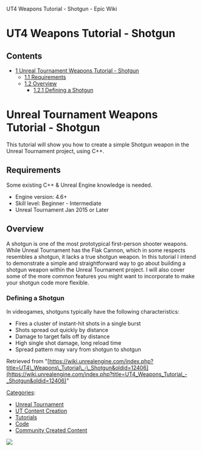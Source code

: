 UT4 Weapons Tutorial - Shotgun - Epic Wiki                    

UT4 Weapons Tutorial - Shotgun
==============================

  

Contents
--------

*   [1 Unreal Tournament Weapons Tutorial - Shotgun](#Unreal_Tournament_Weapons_Tutorial_-_Shotgun)
    *   [1.1 Requirements](#Requirements)
    *   [1.2 Overview](#Overview)
        *   [1.2.1 Defining a Shotgun](#Defining_a_Shotgun)

Unreal Tournament Weapons Tutorial - Shotgun
============================================

This tutorial will show you how to create a simple Shotgun weapon in the Unreal Tournament project, using C++.

Requirements
------------

Some existing C++ & Unreal Engine knowledge is needed.

*   Engine version: 4.6+
*   Skill level: Beginner - Intermediate
*   Unreal Tournament Jan 2015 or Later

  

Overview
--------

A shotgun is one of the most prototypical first-person shooter weapons. While Unreal Tournament has the Flak Cannon, which in some respects resembles a shotgun, it lacks a true shotgun weapon. In this tutorial I intend to demonstrate a simple and straightforward way to go about building a shotgun weapon within the Unreal Tournament project. I will also cover some of the more common features you might want to incorporate to make your shotgun code more flexible.

### Defining a Shotgun

In videogames, shotguns typically have the following characteristics:

*   Fires a cluster of instant-hit shots in a single burst
*   Shots spread out quickly by distance
*   Damage to target falls off by distance
*   High single shot damage, long reload time
*   Spread pattern may vary from shotgun to shotgun

Retrieved from "[https://wiki.unrealengine.com/index.php?title=UT4\_Weapons\_Tutorial\_-\_Shotgun&oldid=12406](https://wiki.unrealengine.com/index.php?title=UT4_Weapons_Tutorial_-_Shotgun&oldid=12406)"

[Categories](/Special:Categories "Special:Categories"):

*   [Unreal Tournament](/Category:Unreal_Tournament "Category:Unreal Tournament")
*   [UT Content Creation](/Category:UT_Content_Creation "Category:UT Content Creation")
*   [Tutorials](/Category:Tutorials "Category:Tutorials")
*   [Code](/Category:Code "Category:Code")
*   [Community Created Content](/Category:Community_Created_Content "Category:Community Created Content")

  ![](https://tracking.unrealengine.com/track.png)